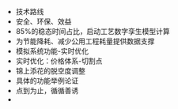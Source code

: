 - 技术路线
- 安全、环保、效益
- 85%的稳态时间占比，启动工艺数字孪生模型计算
- 为节能降耗、减少公用工程耗量提供数据支撑
- 模拟系统功能-实时优化
- 实时优化：价格体系-切割点
- 锦上添花的脱空度调整
- 具体的功能举例论证
- 点到为止，循循善诱
-
